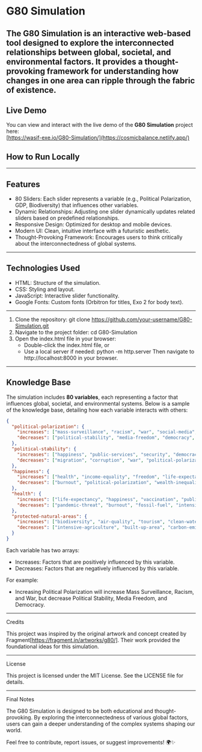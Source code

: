 # G80 Simulation

The G80 Simulation is an interactive web-based tool designed to explore the interconnected relationships between global, societal, and environmental factors. It provides a thought-provoking framework for understanding how changes in one area can ripple through the fabric of existence.
---
## Live Demo

You can view and interact with the live demo of the **G80 Simulation** project here:  
[https://wasif-exe.io/G80-Simulation/](https://cosmicbalance.netlify.app/)
## How to Run Locally

---
## Features

- 80 Sliders: Each slider represents a variable (e.g., Political Polarization, GDP, Biodiversity) that influences other variables.
- Dynamic Relationships: Adjusting one slider dynamically updates related sliders based on predefined relationships.
- Responsive Design: Optimized for desktop and mobile devices.
- Modern UI: Clean, intuitive interface with a futuristic aesthetic.
- Thought-Provoking Framework: Encourages users to think critically about the interconnectedness of global systems.

---

## Technologies Used

- HTML: Structure of the simulation.
- CSS: Styling and layout.
- JavaScript: Interactive slider functionality.
- Google Fonts: Custom fonts (Orbitron for titles, Exo 2 for body text).

---

1. Clone the repository:
   git clone https://github.com/your-username/G80-Simulation.git
2. Navigate to the project folder:
   cd G80-Simulation
3. Open the index.html file in your browser:
   - Double-click the index.html file, or
   - Use a local server if needed:
     python -m http.server
     Then navigate to http://localhost:8000 in your browser.

---


## Knowledge Base

The simulation includes **80 variables**, each representing a factor that influences global, societal, and environmental systems. Below is a sample of the knowledge base, detailing how each variable interacts with others:

```json
{
  "political-polarization": {
    "increases": ["mass-surveillance", "racism", "war", "social-media", "military-spending", "corruption"],
    "decreases": ["political-stability", "media-freedom", "democracy", "happiness"]
  },
  "political-stability": {
    "increases": ["happiness", "public-services", "security", "democracy", "economic-regulation", "employment-rate"],
    "decreases": ["migration", "corruption", "war", "political-polarization"]
  },
  "happiness": {
    "increases": ["health", "income-equality", "freedom", "life-expectancy", "public-services", "protected-natural-areas"],
    "decreases": ["burnout", "political-polarization", "wealth-inequality", "corruption"]
  },
  "health": {
    "increases": ["life-expectancy", "happiness", "vaccination", "public-services", "air-quality", "access-to-housing"],
    "decreases": ["pandemic-threat", "burnout", "fossil-fuel", "intensive-agriculture"]
  },
  "protected-natural-areas": {
    "increases": ["biodiversity", "air-quality", "tourism", "clean-water"],
    "decreases": ["intensive-agriculture", "built-up-area", "carbon-emissions"]
  }
}
```

Each variable has two arrays:
- Increases: Factors that are positively influenced by this variable.
- Decreases: Factors that are negatively influenced by this variable.

For example:
- Increasing Political Polarization will increase Mass Surveillance, Racism, and War, but decrease Political Stability, Media Freedom, and Democracy.

---

Credits

This project was inspired by the original artwork and concept created by Fragment[https://fragment.in/artworks/g80/]. Their work provided the foundational ideas for this simulation.

---

License

This project is licensed under the MIT License. See the LICENSE file for details.

---

Final Notes

The G80 Simulation is designed to be both educational and thought-provoking. By exploring the interconnectedness of various global factors, users can gain a deeper understanding of the complex systems shaping our world.

Feel free to contribute, report issues, or suggest improvements! 🌍✨
